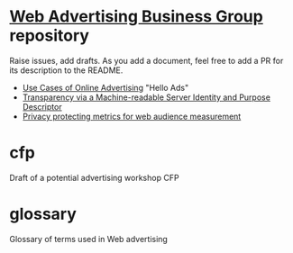 # [Web Advertising Business Group](https://www.w3.org/community/web-adv) repository

Raise issues, add drafts. As you add a document, feel free to add a PR for its description to the README.

* [Use Cases of Online Advertising](UseCasesofOnlineAdvertising.md) "Hello Ads"
* [Transparency via a Machine-readable Server Identity and Purpose Descriptor](serverdeclaration.md)
* [Privacy protecting metrics for web audience measurement](admetrics.md)

# cfp
Draft of a potential advertising workshop CFP

# glossary
Glossary of terms used in Web advertising

